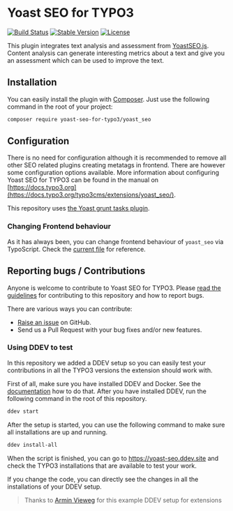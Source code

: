 Yoast SEO for TYPO3
======================

[![Build Status](https://travis-ci.org/Yoast/Yoast-SEO-for-TYPO3.svg?branch=master)](https://travis-ci.org/Yoast/Yoast-SEO-for-TYPO3)
[![Stable Version](https://poser.pugx.org/yoast-seo-for-typo3/yoast_seo/v/stable.svg)](https://packagist.org/packages/yoast-seo-for-typo3/yoast_seo)
[![License](https://poser.pugx.org/yoast-seo-for-typo3/yoast_seo/license.svg)](https://packagist.org/packages/yoast-seo-for-typo3/yoast_seo)

This plugin integrates text analysis and assessment from [YoastSEO.js](https://github.com/Yoast/YoastSEO.js). Content analysis can generate interesting metrics about a text and give you an assessment which can be used to improve the text.

## Installation
You can easily install the plugin with [Composer](https://getcomposer.org/). Just use the following command in the root of your project:  

```bash
composer require yoast-seo-for-typo3/yoast_seo
```

## Configuration
There is no need for configuration although it is recommended to remove all other SEO related plugins creating metatags in frontend. There are however some configuration options available. More information about configuring Yoast SEO for TYPO3 can be found in the manual on [https://docs.typo3.org](https://docs.typo3.org/typo3cms/extensions/yoast_seo/). 

This repository uses [the Yoast grunt tasks plugin](https://github.com/Yoast/plugin-grunt-tasks).

### Changing Frontend behaviour
As it has always been, you can change frontend behaviour of `yoast_seo` via TypoScript. Check the [current file](Configuration/TypoScript/setup.txt) for reference.

## Reporting bugs / Contributions
Anyone is welcome to contribute to Yoast SEO for TYPO3. Please
[read the guidelines](.github/CONTRIBUTING.md) for contributing to this
repository and how to report bugs.

There are various ways you can contribute:

* [Raise an issue](https://github.com/Yoast/t3ext-yoast-seo/issues) on GitHub.
* Send us a Pull Request with your bug fixes and/or new features.

### Using DDEV to test
In this repository we added a DDEV setup so you can easily test your contributions in all the TYPO3 versions the extension should work with.

First of all, make sure you have installed DDEV and Docker. See the [documentation](https://ddev.readthedocs.io/en/stable/#installation) how to do that. After you have installed DDEV, run the following command in the root of this repository.
```bash
ddev start
```

After the setup is started, you can use the following command to make sure all installations are up and running.
```bash
ddev install-all
```

When the script is finished, you can go to https://yoast-seo.ddev.site and check the TYPO3 installations that are available to test your work.

If you change the code, you can directly see the changes in all the installations of your DDEV setup.

> Thanks to [Armin Vieweg](https://github.com/a-r-m-i-n/ddev-for-typo3-extensions) for this example DDEV setup for extensions

